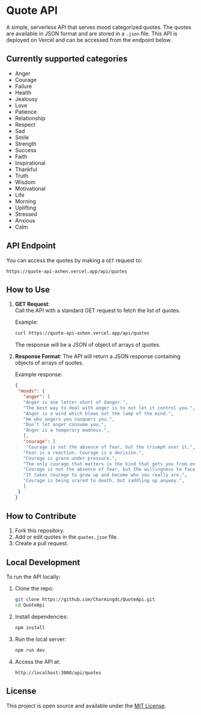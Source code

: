 
# Quote API

A simple, serverless API that serves mood categorized quotes. The quotes are available in JSON format and are stored in a `.json` file. This API is deployed on Vercel and can be accessed from the endpoint below.

## Currently supported categories 
- Anger
- Courage 
- Failure 
- Health 
- Jealousy 
- Love
- Patience 
- Relationship
- Respect 
- Sad
- Smile
- Strength 
- Success 
- Faith 
- Inspirational 
- Thankful 
- Truth
- Wisdom
- Motivational 
- Life
- Morning
- Uplifting
- Stressed 
- Anxious
- Calm


## API Endpoint

You can access the quotes by making a `GET` request to:

```
https://quote-api-ashen.vercel.app/api/quotes
```

## How to Use

1. **GET Request**:  
   Call the API with a standard GET request to fetch the list of quotes.
   
   Example:
   ```bash
   curl https://quote-api-ashen.vercel.app/api/quotes
   ```
   The response will be a JSON of object of arrays of quotes.

2. **Response Format**:
   The API will return a JSON response containing objects of arrays of quotes.

   Example response:
   ```json
   {
    "moods": {
      "anger": [
      "Anger is one letter short of danger.",
      "The best way to deal with anger is to not let it control you.",
      "Anger is a wind which blows out the lamp of the mind.",
      "He who angers you conquers you.",
      "Don’t let anger consume you.",
      "Anger is a temporary madness.",
      ],
      "courage": [
       "Courage is not the absence of fear, but the triumph over it.",
      "Fear is a reaction. Courage is a decision.",
      "Courage is grace under pressure.",
      "The only courage that matters is the kind that gets you from one moment to the next.",
      "Courage is not the absence of fear, but the willingness to face it.",
      "It takes courage to grow up and become who you really are.",
      "Courage is being scared to death, but saddling up anyway.",
      ]
    }
   }
   ```

## How to Contribute

1. Fork this repository.
2. Add or edit quotes in the `quotes.json` file.
3. Create a pull request.

## Local Development

To run the API locally:

1. Clone the repo:
   ```bash
   git clone https://github.com/Charmingdc/QuoteApi.git
   cd QuoteApi
   ```

2. Install dependencies:
   ```bash
   npm install
   ```

3. Run the local server:
   ```bash
   npm run dev
   ```

4. Access the API at:
   ```
   http://localhost:3000/api/quotes
   ```

## License

This project is open source and available under the [MIT License](LICENSE).
